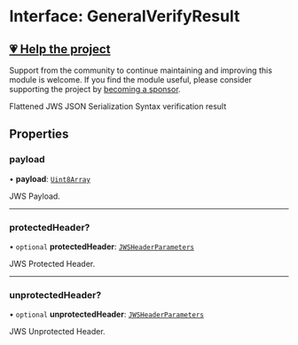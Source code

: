 # Interface: GeneralVerifyResult

## [💗 Help the project](https://github.com/sponsors/panva)

Support from the community to continue maintaining and improving this module is welcome. If you find the module useful, please consider supporting the project by [becoming a sponsor](https://github.com/sponsors/panva).

Flattened JWS JSON Serialization Syntax verification result

## Properties

### payload

• **payload**: [`Uint8Array`](https://developer.mozilla.org/docs/Web/JavaScript/Reference/Global_Objects/Uint8Array)

JWS Payload.

***

### protectedHeader?

• `optional` **protectedHeader**: [`JWSHeaderParameters`](JWSHeaderParameters.md)

JWS Protected Header.

***

### unprotectedHeader?

• `optional` **unprotectedHeader**: [`JWSHeaderParameters`](JWSHeaderParameters.md)

JWS Unprotected Header.
